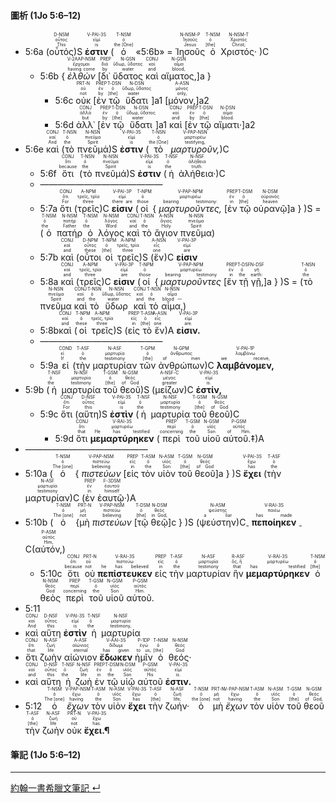 #### 圖析 (1Jo 5:6–12)

- <rt>5:6a</rt> (<RUBY><ruby><ruby>οὗτός<rt>This</rt></ruby><rt>οὗτος</rt></ruby><rt>D-NSM</rt></RUBY>)S <RUBY><ruby><ruby>**ἐστιν**<rt>is</rt></ruby><rt>εἰμί</rt></ruby><rt>V-PAI-3S</rt></RUBY> (<RUBY><ruby><ruby>ὁ<rt>the [One]</rt></ruby><rt>ὁ</rt></ruby><rt>T-NSM</rt></RUBY> «<rt>5:6b</rt>» = <RUBY><ruby><ruby>Ἰησοῦς<rt>Jesus</rt></ruby><rt>Ἰησοῦς</rt></ruby><rt>N-NSM-P</rt></RUBY> <RUBY><ruby><ruby>ὁ<rt>[the]</rt></ruby><rt>ὁ</rt></ruby><rt>T-NSM</rt></RUBY> <RUBY><ruby><ruby>Χριστός·<rt>Christ;</rt></ruby><rt>Χριστός</rt></ruby><rt>N-NSM-T</rt></RUBY> )C
	- <rt>5:6b</rt> { <RUBY><ruby><ruby>*ἐλθὼν*<rt>having come</rt></ruby><rt>ἔρχομαι</rt></ruby><rt>V-2AAP-NSM</rt></RUBY> <rt>[</rt><RUBY><ruby><ruby>δι᾽<rt>by</rt></ruby><rt>διά</rt></ruby><rt>PREP</rt></RUBY> <RUBY><ruby><ruby>ὕδατος<rt>water</rt></ruby><rt>ὕδωρ, ὕδατος</rt></ruby><rt>N-GSN</rt></RUBY> <RUBY><ruby><ruby>καὶ<rt>and</rt></ruby><rt>καί</rt></ruby><rt>CONJ</rt></RUBY> <RUBY><ruby><ruby>αἵματος,<rt>blood,</rt></ruby><rt>αἷμα</rt></ruby><rt>N-GSN</rt></RUBY><rt>]a</rt> }
		- <rt>5:6c</rt> <RUBY><ruby><ruby>οὐκ<rt>not</rt></ruby><rt>οὐ</rt></ruby><rt>PRT-N</rt></RUBY> <rt>[</rt><RUBY><ruby><ruby>ἐν<rt>by</rt></ruby><rt>ἐν</rt></ruby><rt>PREP</rt></RUBY> <RUBY><ruby><ruby>τῷ<rt>[the]</rt></ruby><rt>ὁ</rt></ruby><rt>T-DSN</rt></RUBY> <RUBY><ruby><ruby>ὕδατι<rt>water</rt></ruby><rt>ὕδωρ, ὕδατος</rt></ruby><rt>N-DSN</rt></RUBY><rt>]a1</rt> <rt>[</rt><RUBY><ruby><ruby>μόνον,<rt>only,</rt></ruby><rt>μόνος</rt></ruby><rt>A-ASN</rt></RUBY><rt>]a2</rt>
		- <rt>5:6d</rt> <RUBY><ruby><ruby>ἀλλ᾽<rt>but</rt></ruby><rt>ἀλλά</rt></ruby><rt>CONJ</rt></RUBY> <rt>[</rt><RUBY><ruby><ruby>ἐν<rt>by</rt></ruby><rt>ἐν</rt></ruby><rt>PREP</rt></RUBY> <RUBY><ruby><ruby>τῷ<rt>[the]</rt></ruby><rt>ὁ</rt></ruby><rt>T-DSN</rt></RUBY> <RUBY><ruby><ruby>ὕδατι<rt>water</rt></ruby><rt>ὕδωρ, ὕδατος</rt></ruby><rt>N-DSN</rt></RUBY><rt>]a1</rt> <RUBY><ruby><ruby>καὶ<rt>and</rt></ruby><rt>καί</rt></ruby><rt>CONJ</rt></RUBY> <rt>[</rt><RUBY><ruby><ruby>ἐν<rt>by</rt></ruby><rt>ἐν</rt></ruby><rt>PREP</rt></RUBY> <RUBY><ruby><ruby>τῷ<rt>[the]</rt></ruby><rt>ὁ</rt></ruby><rt>T-DSN</rt></RUBY> <RUBY><ruby><ruby>αἵματι·<rt>blood.</rt></ruby><rt>αἷμα</rt></ruby><rt>N-DSN</rt></RUBY>]<rt>a2</rt>
- <rt>5:6e</rt> <RUBY><ruby><ruby>καὶ<rt>And</rt></ruby><rt>καί</rt></ruby><rt>CONJ</rt></RUBY> (<RUBY><ruby><ruby>τὸ<rt>the</rt></ruby><rt>ὁ</rt></ruby><rt>T-NSN</rt></RUBY> <RUBY><ruby><ruby>πνεῦμά<rt>Spirit</rt></ruby><rt>πνεῦμα</rt></ruby><rt>N-NSN</rt></RUBY>)S <RUBY><ruby><ruby>**ἐστιν**<rt>is</rt></ruby><rt>εἰμί</rt></ruby><rt>V-PAI-3S</rt></RUBY> (<RUBY><ruby><ruby>τὸ<rt>the [One]</rt></ruby><rt>ὁ</rt></ruby><rt>T-NSN</rt></RUBY> <RUBY><ruby><ruby>*μαρτυροῦν,*<rt>testifying,</rt></ruby><rt>μαρτυρέω</rt></ruby><rt>V-PAP-NSN</rt></RUBY>)C
	- <rt>5:6f</rt> <RUBY><ruby><ruby>ὅτι<rt>because</rt></ruby><rt>ὅτι</rt></ruby><rt>CONJ</rt></RUBY> (<RUBY><ruby><ruby>τὸ<rt>the</rt></ruby><rt>ὁ</rt></ruby><rt>T-NSN</rt></RUBY> <RUBY><ruby><ruby>πνεῦμά<rt>Spirit</rt></ruby><rt>πνεῦμα</rt></ruby><rt>N-NSN</rt></RUBY>)S <RUBY><ruby><ruby>**ἐστιν**<rt>is</rt></ruby><rt>εἰμί</rt></ruby><rt>V-PAI-3S</rt></RUBY> (<RUBY><ruby><ruby>ἡ<rt>the</rt></ruby><rt>ὁ</rt></ruby><rt>T-NSF</rt></RUBY> <RUBY><ruby><ruby>ἀλήθεια·<rt>truth.</rt></ruby><rt>ἀλήθεια</rt></ruby><rt>N-NSF</rt></RUBY>)C
	- ——————————————
	- <rt>5:7a</rt> <RUBY><ruby><ruby>ὅτι<rt>For</rt></ruby><rt>ὅτι</rt></ruby><rt>CONJ</rt></RUBY> (<RUBY><ruby><ruby>τρεῖς<rt>three</rt></ruby><rt>τρεῖς, τρία</rt></ruby><rt>A-NPM</rt></RUBY>)C <RUBY><ruby><ruby>**εἰσιν**<rt>there are</rt></ruby><rt>εἰμί</rt></ruby><rt>V-PAI-3P</rt></RUBY> (<RUBY><ruby><ruby>οἱ<rt>those</rt></ruby><rt>ὁ</rt></ruby><rt>T-NPM</rt></RUBY> { <RUBY><ruby><ruby>*μαρτυροῦντες,*<rt>bearing testimony:</rt></ruby><rt>μαρτυρέω</rt></ruby><rt>V-PAP-NPM</rt></RUBY> <rt>[</rt><RUBY><ruby><ruby>ἐν<rt>in</rt></ruby><rt>ἐν</rt></ruby><rt>PREP</rt></RUBY> <RUBY><ruby><ruby>τῷ<rt>[the]</rt></ruby><rt>ὁ</rt></ruby><rt>T-DSM</rt></RUBY> <RUBY><ruby><ruby>οὐρανῷ<rt>heaven</rt></ruby><rt>οὐρανός</rt></ruby><rt>N-DSM</rt></RUBY><rt>]a</rt> } )S = (<RUBY><ruby><ruby>ὁ<rt>the</rt></ruby><rt>ὁ</rt></ruby><rt>T-NSM</rt></RUBY> <RUBY><ruby><ruby>πατήρ<rt>Father</rt></ruby><rt>πατήρ</rt></ruby><rt>N-NSM</rt></RUBY> <RUBY><ruby><ruby>ὁ<rt>the</rt></ruby><rt>ὁ</rt></ruby><rt>T-NSM</rt></RUBY> <RUBY><ruby><ruby>λόγος<rt>Word</rt></ruby><rt>λόγος</rt></ruby><rt>N-NSM</rt></RUBY> <RUBY><ruby><ruby>καὶ<rt>and</rt></ruby><rt>καί</rt></ruby><rt>CONJ</rt></RUBY> <RUBY><ruby><ruby>τὸ<rt>the</rt></ruby><rt>ὁ</rt></ruby><rt>T-NSN</rt></RUBY> <RUBY><ruby><ruby>ἅγιον<rt>Holy</rt></ruby><rt>ἅγιος</rt></ruby><rt>A-NSN</rt></RUBY> <RUBY><ruby><ruby>πνεῦμα<rt>Spirit</rt></ruby><rt>πνεῦμα</rt></ruby><rt>N-NSN</rt></RUBY>)
	- <rt>5:7b</rt> <RUBY><ruby><ruby>καὶ<rt>and</rt></ruby><rt>καί</rt></ruby><rt>CONJ</rt></RUBY> (<RUBY><ruby><ruby>οὗτοι<rt>these</rt></ruby><rt>οὗτος</rt></ruby><rt>D-NPM</rt></RUBY> <RUBY><ruby><ruby>οἱ<rt>[the]</rt></ruby><rt>ὁ</rt></ruby><rt>T-NPM</rt></RUBY> <RUBY><ruby><ruby>τρεῖς<rt>three</rt></ruby><rt>τρεῖς, τρία</rt></ruby><rt>A-NPM</rt></RUBY>)S (<RUBY><ruby><ruby>ἕν<rt>one</rt></ruby><rt>εἷς</rt></ruby><rt>A-NSN</rt></RUBY>)C <RUBY><ruby><ruby>**εἰσιν**<rt>are</rt></ruby><rt>εἰμί</rt></ruby><rt>V-PAI-3P</rt></RUBY> 
	- <rt>5:8a</rt> <RUBY><ruby><ruby>καὶ<rt>and</rt></ruby><rt>καί</rt></ruby><rt>CONJ</rt></RUBY> (<RUBY><ruby><ruby>τρεῖς<rt>three</rt></ruby><rt>τρεῖς, τρία</rt></ruby><rt>A-NPM</rt></RUBY>)C <RUBY><ruby><ruby>**εἰσιν**<rt>are</rt></ruby><rt>εἰμί</rt></ruby><rt>V-PAI-3P</rt></RUBY> (<RUBY><ruby><ruby>οἱ<rt>those</rt></ruby><rt>ὁ</rt></ruby><rt>T-NPM</rt></RUBY> { <RUBY><ruby><ruby>*μαρτυροῦντες*<rt>bearing testimony</rt></ruby><rt>μαρτυρέω</rt></ruby><rt>V-PAP-NPM</rt></RUBY> <rt>[</rt><RUBY><ruby><ruby>ἕν<rt>in</rt></ruby><rt>ἐν</rt></ruby><rt>PREP</rt></RUBY> <RUBY><ruby><ruby>τῇ<rt>the</rt></ruby><rt>ὁ</rt></ruby><rt>T-DSF</rt></RUBY> <RUBY><ruby><ruby>γῇ,<rt>earth: </rt></ruby><rt>γῆ</rt></ruby><rt>N-DSF</rt></RUBY><rt>]a</rt> } )S = (<RUBY><ruby><ruby>τὸ<rt>the</rt></ruby><rt>ὁ</rt></ruby><rt>T-NSN</rt></RUBY> <RUBY><ruby><ruby>πνεῦμα<rt>Spirit</rt></ruby><rt>πνεῦμα</rt></ruby><rt>N-NSN</rt></RUBY> <RUBY><ruby><ruby>καὶ<rt>and</rt></ruby><rt>καί</rt></ruby><rt>CONJ</rt></RUBY> <RUBY><ruby><ruby>τὸ<rt>the</rt></ruby><rt>ὁ</rt></ruby><rt>T-NSN</rt></RUBY> <RUBY><ruby><ruby>ὕδωρ<rt>water</rt></ruby><rt>ὕδωρ, ὕδατος</rt></ruby><rt>N-NSN</rt></RUBY> <RUBY><ruby><ruby>καὶ<rt>and</rt></ruby><rt>καί</rt></ruby><rt>CONJ</rt></RUBY> <RUBY><ruby><ruby>τὸ<rt>the</rt></ruby><rt>ὁ</rt></ruby><rt>T-NSN</rt></RUBY> <RUBY><ruby><ruby>αἷμα,<rt>blood —</rt></ruby><rt>αἷμα</rt></ruby><rt>N-NSN</rt></RUBY>)
	- <rt>5:8b</rt><RUBY><ruby><ruby>καὶ<rt>and</rt></ruby><rt>καί</rt></ruby><rt>CONJ</rt></RUBY> (<RUBY><ruby><ruby>οἱ<rt>these</rt></ruby><rt>ὁ</rt></ruby><rt>T-NPM</rt></RUBY> <RUBY><ruby><ruby>τρεῖς<rt>three</rt></ruby><rt>τρεῖς, τρία</rt></ruby><rt>A-NPM</rt></RUBY>)S (<RUBY><ruby><ruby>εἰς<rt>in</rt></ruby><rt>εἰς</rt></ruby><rt>PREP</rt></RUBY> <RUBY><ruby><ruby>τὸ<rt>[the]</rt></ruby><rt>ὁ</rt></ruby><rt>T-ASN</rt></RUBY> <RUBY><ruby><ruby>ἕν<rt>one</rt></ruby><rt>εἷς</rt></ruby><rt>A-ASN</rt></RUBY>)A <RUBY><ruby><ruby>**εἰσιν.**<rt>are.</rt></ruby><rt>εἰμί</rt></ruby><rt>V-PAI-3P</rt></RUBY> 
	- ——————————————
	- <rt>5:9a</rt> <RUBY><ruby><ruby>εἰ<rt>If</rt></ruby><rt>εἰ</rt></ruby><rt>COND</rt></RUBY> (<RUBY><ruby><ruby>τὴν<rt>the</rt></ruby><rt>ὁ</rt></ruby><rt>T-ASF</rt></RUBY> <RUBY><ruby><ruby>μαρτυρίαν<rt>testimony</rt></ruby><rt>μαρτυρία</rt></ruby><rt>N-ASF</rt></RUBY> <RUBY><ruby><ruby>τῶν<rt>[the]</rt></ruby><rt>ὁ</rt></ruby><rt>T-GPM</rt></RUBY> <RUBY><ruby><ruby>ἀνθρώπων<rt>of men</rt></ruby><rt>ἄνθρωπος</rt></ruby><rt>N-GPM</rt></RUBY>)C <RUBY><ruby><ruby>**λαμβάνομεν,**<rt>we receive,</rt></ruby><rt>λαμβάνω</rt></ruby><rt>V-PAI-1P</rt></RUBY> 
- <rt>5:9b</rt> (<RUBY><ruby><ruby>ἡ<rt>the</rt></ruby><rt>ὁ</rt></ruby><rt>T-NSF</rt></RUBY> <RUBY><ruby><ruby>μαρτυρία<rt>testimony</rt></ruby><rt>μαρτυρία</rt></ruby><rt>N-NSF</rt></RUBY> <RUBY><ruby><ruby>τοῦ<rt>[the]</rt></ruby><rt>ὁ</rt></ruby><rt>T-GSM</rt></RUBY> <RUBY><ruby><ruby>θεοῦ<rt>of God</rt></ruby><rt>θεός</rt></ruby><rt>N-GSM</rt></RUBY>)S (<RUBY><ruby><ruby>μείζων<rt>greater</rt></ruby><rt>μέγας</rt></ruby><rt>A-NSF-C</rt></RUBY>)C <RUBY><ruby><ruby>**ἐστίν,**<rt>is.</rt></ruby><rt>εἰμί</rt></ruby><rt>V-PAI-3S</rt></RUBY> 
	- <rt>5:9c</rt> <RUBY><ruby><ruby>ὅτι<rt>For</rt></ruby><rt>ὅτι</rt></ruby><rt>CONJ</rt></RUBY> (<RUBY><ruby><ruby>αὕτη<rt>this</rt></ruby><rt>οὗτος</rt></ruby><rt>D-NSF</rt></RUBY>)S <RUBY><ruby><ruby>**ἐστὶν**<rt>is</rt></ruby><rt>εἰμί</rt></ruby><rt>V-PAI-3S</rt></RUBY> (<RUBY><ruby><ruby>ἡ<rt>the</rt></ruby><rt>ὁ</rt></ruby><rt>T-NSF</rt></RUBY> <RUBY><ruby><ruby>μαρτυρία<rt>testimony</rt></ruby><rt>μαρτυρία</rt></ruby><rt>N-NSF</rt></RUBY> <RUBY><ruby><ruby>τοῦ<rt>[the]</rt></ruby><rt>ὁ</rt></ruby><rt>T-GSM</rt></RUBY> <RUBY><ruby><ruby>θεοῦ<rt>of God</rt></ruby><rt>θεός</rt></ruby><rt>N-GSM</rt></RUBY>)C
		- <rt>5:9d</rt> <RUBY><ruby><ruby>ὅτι<rt>that</rt></ruby><rt>ὅτι</rt></ruby><rt>CONJ</rt></RUBY> <RUBY><ruby><ruby>**μεμαρτύρηκεν**<rt>He has testified</rt></ruby><rt>μαρτυρέω</rt></ruby><rt>V-RAI-3S</rt></RUBY> (<RUBY><ruby><ruby>περὶ<rt>concerning</rt></ruby><rt>περί</rt></ruby><rt>PREP</rt></RUBY> <RUBY><ruby><ruby>τοῦ<rt>the</rt></ruby><rt>ὁ</rt></ruby><rt>T-GSM</rt></RUBY> <RUBY><ruby><ruby>υἱοῦ<rt>Son</rt></ruby><rt>υἱός</rt></ruby><rt>N-GSM</rt></RUBY> <RUBY><ruby><ruby>αὐτοῦ.‡<rt>of Him.</rt></ruby><rt>αὐτός</rt></ruby><rt>P-GSM</rt></RUBY>)A
- ——————————————
- <rt>5:10a</rt> (<RUBY><ruby><ruby>ὁ<rt>The [one]</rt></ruby><rt>ὁ</rt></ruby><rt>T-NSM</rt></RUBY> { <RUBY><ruby><ruby>*πιστεύων*<rt>believing</rt></ruby><rt>πιστεύω</rt></ruby><rt>V-PAP-NSM</rt></RUBY> <rt>[</rt><RUBY><ruby><ruby>εἰς<rt>in</rt></ruby><rt>εἰς</rt></ruby><rt>PREP</rt></RUBY> <RUBY><ruby><ruby>τὸν<rt>the</rt></ruby><rt>ὁ</rt></ruby><rt>T-ASM</rt></RUBY> <RUBY><ruby><ruby>υἱὸν<rt>Son</rt></ruby><rt>υἱός</rt></ruby><rt>N-ASM</rt></RUBY> <RUBY><ruby><ruby>τοῦ<rt>[the]</rt></ruby><rt>ὁ</rt></ruby><rt>T-GSM</rt></RUBY> <RUBY><ruby><ruby>θεοῦ<rt>of God</rt></ruby><rt>θεός</rt></ruby><rt>N-GSM</rt></RUBY><rt>]a</rt> } )S <RUBY><ruby><ruby>**ἔχει**<rt>has</rt></ruby><rt>ἔχω</rt></ruby><rt>V-PAI-3S</rt></RUBY> (<RUBY><ruby><ruby>τὴν<rt>the</rt></ruby><rt>ὁ</rt></ruby><rt>T-ASF</rt></RUBY> <RUBY><ruby><ruby>μαρτυρίαν<rt>testimony</rt></ruby><rt>μαρτυρία</rt></ruby><rt>N-ASF</rt></RUBY>)C (<RUBY><ruby><ruby>ἐν<rt>in</rt></ruby><rt>ἐν</rt></ruby><rt>PREP</rt></RUBY> <RUBY><ruby><ruby>ἑαυτῷ·<rt>himself</rt></ruby><rt>ἑαυτοῦ</rt></ruby><rt>F-3DSM</rt></RUBY>)A 
- <rt>5:10b</rt> (<RUBY><ruby><ruby>ὁ<rt>The [one]</rt></ruby><rt>ὁ</rt></ruby><rt>T-NSM</rt></RUBY> {<RUBY><ruby><ruby>μὴ<rt>not</rt></ruby><rt>μή</rt></ruby><rt>PRT-N</rt></RUBY> <RUBY><ruby><ruby>*πιστεύων*<rt>believing</rt></ruby><rt>πιστεύω</rt></ruby><rt>V-PAP-NSM</rt></RUBY> <rt>[</rt><RUBY><ruby><ruby>τῷ<rt>[the]</rt></ruby><rt>ὁ</rt></ruby><rt>T-DSM</rt></RUBY> <RUBY><ruby><ruby>θεῷ<rt>in God,</rt></ruby><rt>θεός</rt></ruby><rt>N-DSM</rt></RUBY><rt>]c</rt> } )S (<RUBY><ruby><ruby>ψεύστην<rt>a liar</rt></ruby><rt>ψεύστης</rt></ruby><rt>N-ASM</rt></RUBY>)C<sub>-</sub> <RUBY><ruby><ruby>**πεποίηκεν**<rt>has made</rt></ruby><rt>ποιέω</rt></ruby><rt>V-RAI-3S</rt></RUBY> <sub>-</sub>C(<RUBY><ruby><ruby>αὐτόν,<rt>Him,</rt></ruby><rt>αὐτός</rt></ruby><rt>P-ASM</rt></RUBY>)
	- <rt>5:10c</rt> <RUBY><ruby><ruby>ὅτι<rt>because</rt></ruby><rt>ὅτι</rt></ruby><rt>CONJ</rt></RUBY> <RUBY><ruby><ruby>οὐ<rt>not</rt></ruby><rt>οὐ</rt></ruby><rt>PRT-N</rt></RUBY> <RUBY><ruby><ruby>**πεπίστευκεν**<rt>he has believed</rt></ruby><rt>πιστεύω</rt></ruby><rt>V-RAI-3S</rt></RUBY> <RUBY><ruby><ruby>εἰς<rt>in</rt></ruby><rt>εἰς</rt></ruby><rt>PREP</rt></RUBY> <RUBY><ruby><ruby>τὴν<rt>the</rt></ruby><rt>ὁ</rt></ruby><rt>T-ASF</rt></RUBY> <RUBY><ruby><ruby>μαρτυρίαν<rt>testimony</rt></ruby><rt>μαρτυρία</rt></ruby><rt>N-ASF</rt></RUBY> <RUBY><ruby><ruby>ἣν<rt>that</rt></ruby><rt>ὅς, ἥ</rt></ruby><rt>R-ASF</rt></RUBY> <RUBY><ruby><ruby>**μεμαρτύρηκεν**<rt>has testified</rt></ruby><rt>μαρτυρέω</rt></ruby><rt>V-RAI-3S</rt></RUBY> <RUBY><ruby><ruby>ὁ<rt>[the]</rt></ruby><rt>ὁ</rt></ruby><rt>T-NSM</rt></RUBY> <RUBY><ruby><ruby>θεὸς<rt>God</rt></ruby><rt>θεός</rt></ruby><rt>N-NSM</rt></RUBY> <RUBY><ruby><ruby>περὶ<rt>concerning</rt></ruby><rt>περί</rt></ruby><rt>PREP</rt></RUBY> <RUBY><ruby><ruby>τοῦ<rt>the</rt></ruby><rt>ὁ</rt></ruby><rt>T-GSM</rt></RUBY> <RUBY><ruby><ruby>υἱοῦ<rt>Son</rt></ruby><rt>υἱός</rt></ruby><rt>N-GSM</rt></RUBY> <RUBY><ruby><ruby>αὐτοῦ.<rt>Him.</rt></ruby><rt>αὐτός</rt></ruby><rt>P-GSM</rt></RUBY> 
- <rt>5:11</rt> 
- <RUBY><ruby><ruby>καὶ<rt>And</rt></ruby><rt>καί</rt></ruby><rt>CONJ</rt></RUBY> <RUBY><ruby><ruby>αὕτη<rt>this</rt></ruby><rt>οὗτος</rt></ruby><rt>D-NSF</rt></RUBY> <RUBY><ruby><ruby>**ἐστὶν**<rt>is</rt></ruby><rt>εἰμί</rt></ruby><rt>V-PAI-3S</rt></RUBY> <RUBY><ruby><ruby>ἡ<rt>the</rt></ruby><rt>ὁ</rt></ruby><rt>T-NSF</rt></RUBY> <RUBY><ruby><ruby>μαρτυρία<rt>testimony,</rt></ruby><rt>μαρτυρία</rt></ruby><rt>N-NSF</rt></RUBY> 
- <RUBY><ruby><ruby>ὅτι<rt>that</rt></ruby><rt>ὅτι</rt></ruby><rt>CONJ</rt></RUBY> <RUBY><ruby><ruby>ζωὴν<rt>life</rt></ruby><rt>ζωή</rt></ruby><rt>N-ASF</rt></RUBY> <RUBY><ruby><ruby>αἰώνιον<rt>eternal</rt></ruby><rt>αἰώνιος</rt></ruby><rt>A-ASF</rt></RUBY> <RUBY><ruby><ruby>**ἔδωκεν**<rt>has given</rt></ruby><rt>δίδωμι</rt></ruby><rt>V-AAI-3S</rt></RUBY> <RUBY><ruby><ruby>ἡμῖν<rt>to us,</rt></ruby><rt>ἐγώ</rt></ruby><rt>P-1DP</rt></RUBY> <RUBY><ruby><ruby>ὁ<rt>[the]</rt></ruby><rt>ὁ</rt></ruby><rt>T-NSM</rt></RUBY> <RUBY><ruby><ruby>θεός·<rt>God</rt></ruby><rt>θεός</rt></ruby><rt>N-NSM</rt></RUBY> 
- <RUBY><ruby><ruby>καὶ<rt>and</rt></ruby><rt>καί</rt></ruby><rt>CONJ</rt></RUBY> <RUBY><ruby><ruby>αὕτη<rt>this</rt></ruby><rt>οὗτος</rt></ruby><rt>D-NSF</rt></RUBY> <RUBY><ruby><ruby>ἡ<rt>the</rt></ruby><rt>ὁ</rt></ruby><rt>T-NSF</rt></RUBY> <RUBY><ruby><ruby>ζωὴ<rt>life</rt></ruby><rt>ζωή</rt></ruby><rt>N-NSF</rt></RUBY> <RUBY><ruby><ruby>ἐν<rt>in</rt></ruby><rt>ἐν</rt></ruby><rt>PREP</rt></RUBY> <RUBY><ruby><ruby>τῷ<rt>the</rt></ruby><rt>ὁ</rt></ruby><rt>T-DSM</rt></RUBY> <RUBY><ruby><ruby>υἱῷ<rt>Son</rt></ruby><rt>υἱός</rt></ruby><rt>N-DSM</rt></RUBY> <RUBY><ruby><ruby>αὐτοῦ<rt>His</rt></ruby><rt>αὐτός</rt></ruby><rt>P-GSM</rt></RUBY> <RUBY><ruby><ruby>**ἐστιν.**<rt>is.</rt></ruby><rt>εἰμί</rt></ruby><rt>V-PAI-3S</rt></RUBY> 
- <rt>5:12</rt> <RUBY><ruby><ruby>ὁ<rt>The [one]</rt></ruby><rt>ὁ</rt></ruby><rt>T-NSM</rt></RUBY> <RUBY><ruby><ruby>*ἔχων*<rt>having</rt></ruby><rt>ἔχω</rt></ruby><rt>V-PAP-NSM</rt></RUBY> <RUBY><ruby><ruby>τὸν<rt>the</rt></ruby><rt>ὁ</rt></ruby><rt>T-ASM</rt></RUBY> <RUBY><ruby><ruby>υἱὸν<rt>Son</rt></ruby><rt>υἱός</rt></ruby><rt>N-ASM</rt></RUBY> <RUBY><ruby><ruby>**ἔχει**<rt>has</rt></ruby><rt>ἔχω</rt></ruby><rt>V-PAI-3S</rt></RUBY> <RUBY><ruby><ruby>τὴν<rt>[the]</rt></ruby><rt>ὁ</rt></ruby><rt>T-ASF</rt></RUBY> <RUBY><ruby><ruby>ζωήν·<rt>life;</rt></ruby><rt>ζωή</rt></ruby><rt>N-ASF</rt></RUBY> <RUBY><ruby><ruby>ὁ<rt>the [one]</rt></ruby><rt>ὁ</rt></ruby><rt>T-NSM</rt></RUBY> <RUBY><ruby><ruby>μὴ<rt>not</rt></ruby><rt>μή</rt></ruby><rt>PRT-N</rt></RUBY> <RUBY><ruby><ruby>*ἔχων*<rt>having</rt></ruby><rt>ἔχω</rt></ruby><rt>V-PAP-NSM</rt></RUBY> <RUBY><ruby><ruby>τὸν<rt>the</rt></ruby><rt>ὁ</rt></ruby><rt>T-ASM</rt></RUBY> <RUBY><ruby><ruby>υἱὸν<rt>Son</rt></ruby><rt>υἱός</rt></ruby><rt>N-ASM</rt></RUBY> <RUBY><ruby><ruby>τοῦ<rt>[the]</rt></ruby><rt>ὁ</rt></ruby><rt>T-GSM</rt></RUBY> <RUBY><ruby><ruby>θεοῦ<rt>of God,</rt></ruby><rt>θεός</rt></ruby><rt>N-GSM</rt></RUBY> <RUBY><ruby><ruby>τὴν<rt>[the]</rt></ruby><rt>ὁ</rt></ruby><rt>T-ASF</rt></RUBY> <RUBY><ruby><ruby>ζωὴν<rt>life</rt></ruby><rt>ζωή</rt></ruby><rt>N-ASF</rt></RUBY> <RUBY><ruby><ruby>οὐκ<rt>not</rt></ruby><rt>οὐ</rt></ruby><rt>PRT-N</rt></RUBY> <RUBY><ruby><ruby>**ἔχει.¶**<rt>has.</rt></ruby><rt>ἔχω</rt></ruby><rt>V-PAI-3S</rt></RUBY> 




#### 筆記 (1Jo 5:6–12)

---

[約翰一書希臘文筆記 ↵](1John-Notes.md)